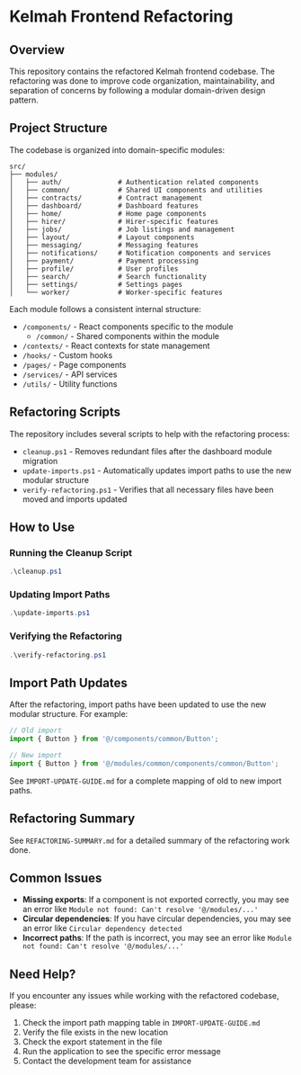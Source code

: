 # Kelmah Frontend Refactoring

## Overview
This repository contains the refactored Kelmah frontend codebase. The refactoring was done to improve code organization, maintainability, and separation of concerns by following a modular domain-driven design pattern.

## Project Structure
The codebase is organized into domain-specific modules:

```
src/
├── modules/
│   ├── auth/              # Authentication related components
│   ├── common/            # Shared UI components and utilities
│   ├── contracts/         # Contract management
│   ├── dashboard/         # Dashboard features
│   ├── home/              # Home page components
│   ├── hirer/             # Hirer-specific features
│   ├── jobs/              # Job listings and management
│   ├── layout/            # Layout components
│   ├── messaging/         # Messaging features
│   ├── notifications/     # Notification components and services
│   ├── payment/           # Payment processing
│   ├── profile/           # User profiles
│   ├── search/            # Search functionality
│   ├── settings/          # Settings pages
│   └── worker/            # Worker-specific features
```

Each module follows a consistent internal structure:
- `/components/` - React components specific to the module
  - `/common/` - Shared components within the module
- `/contexts/` - React contexts for state management
- `/hooks/` - Custom hooks
- `/pages/` - Page components
- `/services/` - API services
- `/utils/` - Utility functions

## Refactoring Scripts
The repository includes several scripts to help with the refactoring process:

- `cleanup.ps1` - Removes redundant files after the dashboard module migration
- `update-imports.ps1` - Automatically updates import paths to use the new modular structure
- `verify-refactoring.ps1` - Verifies that all necessary files have been moved and imports updated

## How to Use

### Running the Cleanup Script
```powershell
.\cleanup.ps1
```

### Updating Import Paths
```powershell
.\update-imports.ps1
```

### Verifying the Refactoring
```powershell
.\verify-refactoring.ps1
```

## Import Path Updates
After the refactoring, import paths have been updated to use the new modular structure. For example:

```javascript
// Old import
import { Button } from '@/components/common/Button';

// New import
import { Button } from '@/modules/common/components/common/Button';
```

See `IMPORT-UPDATE-GUIDE.md` for a complete mapping of old to new import paths.

## Refactoring Summary
See `REFACTORING-SUMMARY.md` for a detailed summary of the refactoring work done.

## Common Issues
- **Missing exports**: If a component is not exported correctly, you may see an error like `Module not found: Can't resolve '@/modules/...'`
- **Circular dependencies**: If you have circular dependencies, you may see an error like `Circular dependency detected`
- **Incorrect paths**: If the path is incorrect, you may see an error like `Module not found: Can't resolve '@/modules/...'`

## Need Help?
If you encounter any issues while working with the refactored codebase, please:

1. Check the import path mapping table in `IMPORT-UPDATE-GUIDE.md`
2. Verify the file exists in the new location
3. Check the export statement in the file
4. Run the application to see the specific error message
5. Contact the development team for assistance 